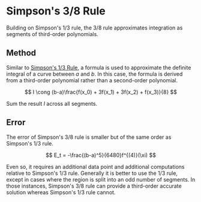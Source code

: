 # Simpson's 3/8 Rule

Building on Simpson's 1/3 rule, the 3/8 rule approximates integration as segments of third-order polynomials.

## Method

Similar to [Simpson's 1/3 Rule](simpsons-one-third-rule), a formula is used to approximate the definite integral of a curve between $a$ and $b$. In this case, the formula is derived from a third-order polynomial rather than a second-order polynomial.

$$
I \cong (b-a)\frac{f(x_0) + 3f(x_1) + 3f(x_2) + f(x_3)}{8}
$$

Sum the result $I$ across all segments.

## Error

The error of Simpson's 3/8 rule is smaller but of the same order as Simpson's 1/3 rule.

$$
E_t = -\frac{(b-a)^5}{6480}f^{(4)}(\xi)
$$

Even so, it requires an additional data point and additional computations relative to Simpson's 1/3 rule. Generally it is better to use the 1/3 rule, except in cases where the region is split into an odd number of segments. In those instances, Simpson's 3/8 rule can provide a third-order accurate solution whereas Simpson's 1/3 rule cannot.
